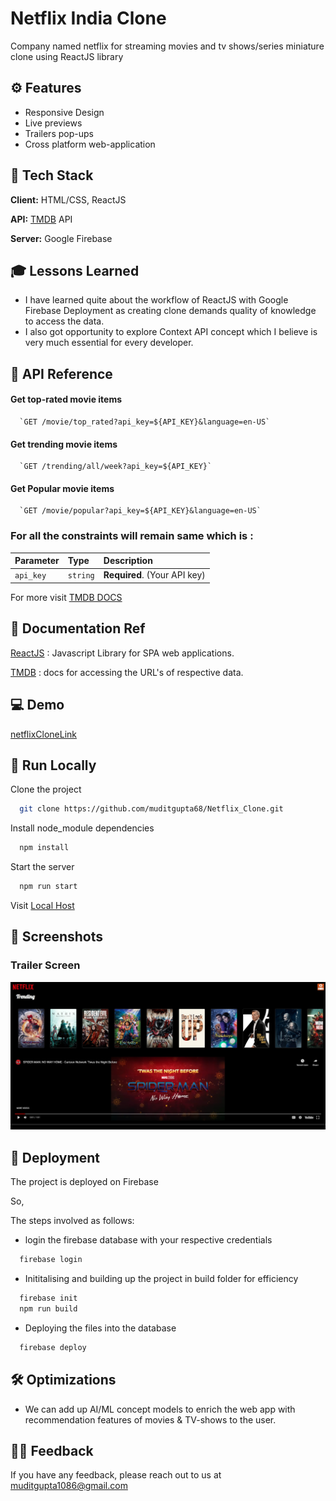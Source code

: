 
#  Netflix India Clone

Company named netflix for streaming movies and tv shows/series miniature clone using ReactJS library



## ⚙️ Features

- Responsive Design
- Live previews
- Trailers pop-ups
- Cross platform web-application


## 🔧 Tech Stack

**Client:** HTML/CSS, ReactJS

**API:** [TMDB](https://www.themoviedb.org/) API

**Server:** Google Firebase



## 🎓 Lessons Learned

- I have learned quite about the workflow of ReactJS with Google Firebase Deployment as creating clone demands quality of knowledge to access the data.
- I also got opportunity to explore Context API concept which I believe is very much essential for every developer. 


## 📍 API Reference

#### Get top-rated movie items

```http
  `GET /movie/top_rated?api_key=${API_KEY}&language=en-US`
```
#### Get trending movie items

```http
  `GET /trending/all/week?api_key=${API_KEY}`
```
#### Get Popular movie items

```http
  `GET /movie/popular?api_key=${API_KEY}&language=en-US`
```
### For all the constraints will remain same which is :
| Parameter | Type     | Description                |
| :-------- | :------- | :------------------------- |
| `api_key` | `string` | **Required**. (Your API key) |

For more visit [TMDB DOCS](https://developers.themoviedb.org/3)



## 📕 Documentation Ref

[ReactJS](https://linktodocumentation) : Javascript Library for SPA web applications.

[TMDB](https://linktodocumentation) : docs for accessing the URL's of respective data.


## 💻 Demo

[netflixCloneLink](https://netflixclone-c11f9.web.app/)


## 📍 Run Locally

Clone the project

```bash
  git clone https://github.com/muditgupta68/Netflix_Clone.git
```

Install node_module dependencies

```bash
  npm install
```

Start the server
```bash
  npm run start
```

Visit [Local Host](http://localhost/)


## 📍 Screenshots

### Trailer Screen
![trailer screen](https://github.com/muditgupta68/Netflix_Clone/blob/images/src/trailerImage.png?raw=false)

## 📍 Deployment

The project is deployed on Firebase

So,

The steps involved as follows:

- login the firebase database with your respective credentials
```bash
  firebase login

```
- Inititalising and building up the project in build folder for efficiency 

```bash
  firebase init
  npm run build
```
- Deploying the files into the database
```bash
  firebase deploy
```
## 🛠 Optimizations

- We can add up AI/ML concept models to enrich the web app with recommendation features of movies & TV-shows to the user.

## 👨‍💻 Feedback

If you have any feedback, please reach out to us at muditgupta1086@gmail.com


